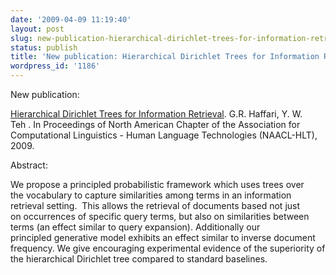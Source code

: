 ```yaml
---
date: '2009-04-09 11:19:40'
layout: post
slug: new-publication-hierarchical-dirichlet-trees-for-information-retrieval
status: publish
title: 'New publication: Hierarchical Dirichlet Trees for Information Retrieval'
wordpress_id: '1186'
---
```


New publication:

[Hierarchical Dirichlet Trees for Information Retrieval](http://www.cs.sfu.ca/~ghaffar1/personal/publications/ir_naacl09.pdf). G.R. Haffari, Y. W. Teh . In Proceedings of North American Chapter of the Association for Computational Linguistics - Human Language Technologies (NAACL-HLT), 2009.

Abstract:

We propose a principled probabilistic framework which uses trees over the vocabulary to capture similarities among terms in an information retrieval setting.  This allows the retrieval of documents based not just on occurrences of specific query terms, but also on similarities between terms (an effect similar to query expansion). Additionally our principled generative model exhibits an effect similar to inverse document frequency. We give encouraging experimental evidence of the superiority of the hierarchical Dirichlet tree compared to standard baselines.
